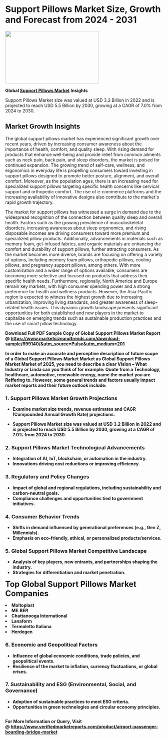 <H1>Support Pillows Market Size, Growth and Forecast from 2024 - 2031</H1><img class="aligncenter size-medium wp-image-584254" src="https://thirdeyenews.in/wp-content/uploads/2024/09/Global-Market-Research-300x168.jpeg" alt="" width="300" height="168" /><p><strong>Global&nbsp;<a href="https://www.marketsizeandtrends.com/download-sample/699140/&amp;utm_source=Pulse&amp;utm_medium=201">Support Pillows Market</a> Insights</strong></p><p>Support Pillows Market size was valued at USD 3.2 Billion in 2022 and is projected to reach USD 5.5 Billion by 2030, growing at a CAGR of 7.0% from 2024 to 2030.</p><p><h2>Market Growth Insights</h2> <p>The global support pillows market has experienced significant growth over recent years, driven by increasing consumer awareness about the importance of health, comfort, and quality sleep. With rising demand for products that enhance well-being and provide relief from common ailments such as neck pain, back pain, and sleep disorders, the market is poised for continued expansion. The growing trend of self-care, wellness, and ergonomics in everyday life is propelling consumers toward investing in support pillows designed to promote better posture, alignment, and overall comfort. Moreover, as the population ages, there is an increasing need for specialized support pillows targeting specific health concerns like cervical support and orthopedic comfort. The rise of e-commerce platforms and the increasing availability of innovative designs also contribute to the market's rapid growth trajectory.</p> <p><strong></strong></p> <p>The market for support pillows has witnessed a surge in demand due to the widespread recognition of the connection between quality sleep and overall health. Factors such as the growing prevalence of musculoskeletal disorders, increasing awareness about sleep ergonomics, and rising disposable incomes are driving consumers toward more premium and specialized pillow products. Additionally, advancements in materials such as memory foam, gel-infused fabrics, and organic materials are enhancing the comfort and durability of support pillows, further attracting consumers. As the market becomes more diverse, brands are focusing on offering a variety of options, including memory foam pillows, orthopedic pillows, cooling pillows, and pregnancy support pillows, among others. With more customization and a wider range of options available, consumers are becoming more selective and focused on products that address their specific health needs. Furthermore, regionally, North America and Europe remain key markets, with high consumer spending power and a strong preference for health and wellness products. However, the Asia-Pacific region is expected to witness the highest growth due to increasing urbanization, improving living standards, and greater awareness of sleep-related health issues. This dynamic growth landscape presents significant opportunities for both established and new players in the market to capitalize on emerging trends such as sustainable production practices and the use of smart pillow technology. <p><strong></p><p><span class=""><strong>Download Full PDF Sample Copy of Global Support Pillows Market Report</strong> @ <a href="https://www.marketsizeandtrends.com/download-sample/699140/&amp;utm_source=Pulse&amp;utm_medium=201" target="_blank">https://www.marketsizeandtrends.com/download-sample/699140/&amp;utm_source=Pulse&amp;utm_medium=201</a></span></p><p>In order to make an accurate and perceptive description of future scope of a Global&nbsp;Support Pillows Market Market as Global&nbsp;Support Pillows Market Market of 2025, you need to describe a clear Vision &ndash; What Industry or Linda can you think of for example: Quote from a Technology, healthcare, automotive, renewable energy, name the market you are Reffering to. However, some general trends and factors usually impact market reports and their future outlook include:</p><h3>1.&nbsp;<strong>Support Pillows Market Growth Projections</strong></h3><ul><li>Examine market size trends, revenue estimates and CAGR (Compounded Annual Growth Rate) projections.</li><li><p>Support Pillows Market size was valued at USD 3.2 Billion in 2022 and is projected to reach USD 5.5 Billion by 2030, growing at a CAGR of 7.0% from 2024 to 2030.</p></li></ul><h3>2.&nbsp;<strong>Support Pillows Market Technological Advancements</strong></h3><ul><li>Integration of AI, IoT, blockchain, or automation in the industry.</li><li>Innovations driving cost reductions or improving efficiency.</li></ul><h3>3.&nbsp;<strong>Regulatory and Policy Changes</strong></h3><ul><li>Impact of global and regional regulations, including sustainability and carbon-neutral goals.</li><li>Compliance challenges and opportunities tied to government initiatives.</li></ul><h3>4.&nbsp;<strong>Consumer Behavior Trends</strong></h3><ul><li>Shifts in demand influenced by generational preferences (e.g., Gen Z, Millennials).</li><li>Emphasis on eco-friendly, ethical, or personalized products/services.</li></ul><h3>5.&nbsp;<strong>Global Support Pillows Market Competitive Landscape</strong></h3><ul><li>Analysis of key players, new entrants, and partnerships shaping the industry.</li><li>Strategies for differentiation and market penetration.</li></ul><p data-pm-slice="1 1 []"><span style="color: inherit; font-family: inherit; font-size: 25px;">Top Global Support Pillows Market Companies</span></p><div class="" data-test-id=""><p><li>Moltoplast</li><li> ME.BER</li><li> Chattanooga International</li><li> Lanaform</li><li> Termoletto Italiana</li><li> Herdegen</li></p></div><h3>6.&nbsp;<strong>Economic and Geopolitical Factors</strong></h3><ul><li>Influence of global economic conditions, trade policies, and geopolitical events.</li><li>Resilience of the market to inflation, currency fluctuations, or global crises.</li></ul><h3>7.&nbsp;<strong>Sustainability and ESG (Environmental, Social, and Governance)</strong></h3><ul><li>Adoption of sustainable practices to meet ESG criteria.</li><li>Opportunities in green technologies and circular economy principles.</li></ul><h2><strong style="font-size: 14px;">For More Information or Query, Visit @&nbsp;</strong><a style="background-color: #ffffff; font-size: 14px;" href="https://www.marketsizeandtrends.com/report/support-pillows-market/" target="_blank">https://www.verifiedmarketreports.com/product/airport-passenger-boarding-bridge-market</a></h2>
